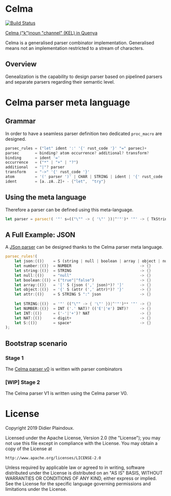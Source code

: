 # Celma 

[![Build Status](https://travis-ci.org/d-plaindoux/celma.svg?branch=master)](https://travis-ci.org/d-plaindoux/celma)

[Celma ("k")noun "channel" (KEL) in Quenya](https://www.elfdict.com/w/kelma)

Celma is a generalised parser combinator implementation. Generalised means not an implementation restricted to a stream of characters.

## Overview

Genealization is the capability to design parser based on pipelined parsers and separate parsers regarding their semantic level.

# Celma parser meta language

## Grammar
In order to have a seamless parser definition two dedicated `proc_macro` are designed.

```rust
parsec_rules = ("let" ident ':' '{' rust_code '}' "=" parsec)+
parsec       = binding? atom occurrence? additional? transform?
binding      = ident '='
occurrence   = ("*" | "+" | "?")
additional   = "|"? parser
transform    = "->" '{' rust_code '}'
atom         = '(' parser ')' | CHAR | STRING | ident | '{' rust_code '}' | '^' atom | "try" atom
ident        = [a..zA..Z]+ - {"let",  "try"}
```

##  Using the meta language

Therefore a parser can be defined using this meta-language.

```rust
let parser = parsec!( '"' s=(("\"" -> { '\"' })|^'"')* '"' -> { TkString(s) } );
```

## A Full Example: JSON

A [JSon parser](https://github.com/d-plaindoux/celma/blob/master/plugin/benches/json.rs) can be designed thanks to the Celma parser meta language.

```rust
parsec_rules!(
    let json:{()}    = S (string | null | boolean | array | object | number) S
    let number:{()}  = NUMBER                              -> {}
    let string:{()}  = STRING                              -> {}
    let null:{()}    = "null"                              -> {}
    let boolean:{()} = ("true"|"false")                    -> {}
    let array:{()}   = '[' S (json (',' json)*)? ']'       -> {}
    let object:{()}  = '{' S (attr (',' attr)*)? '}'       -> {}
    let attr:{()}    = S STRING S ":" json                 -> {}
    
    let STRING:{()}  = '"' (("\"" -> { '\"' })|^'"')** '"' -> {}
    let NUMBER:{()}  = INT ('.' NAT)? (('E'|'e') INT)?     -> {}
    let INT:{()}     = ('-'|'+')? NAT                      -> {}
    let NAT:{()}     = digit+                              -> {}
    let S:{()}       = space*                              -> {}
);
```

## Bootstrap scenario

### Stage 1

The [Celma parser v0](https://github.com/d-plaindoux/celma/blob/master/meta/src/meta/parser.rs) is written with parser combinators

### [WIP] Stage 2

The Celma parser V1 is written using the Celma parser V0.

# License

Copyright 2019 Didier Plaindoux.

Licensed under the Apache License, Version 2.0 (the "License");
you may not use this file except in compliance with the License.
You may obtain a copy of the License at

    http://www.apache.org/licenses/LICENSE-2.0

Unless required by applicable law or agreed to in writing, software
distributed under the License is distributed on an "AS IS" BASIS,
WITHOUT WARRANTIES OR CONDITIONS OF ANY KIND, either express or implied.
See the License for the specific language governing permissions and
limitations under the License.
